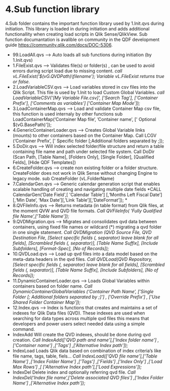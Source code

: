 # 4.Sub function library

4.Sub folder contains the important function library used by 1.Init.qvs during initiation. This library is loaded in during initiation and adds additional functionallity when creating load scripts in Qlik Sense/QlikView. Sub function documantation is avalible on community in the QDF development guide https://community.qlik.com/docs/DOC-5306.

- 99.LoadAll.qvs --> Auto loads all sub functions during initiation (by 1.Init.qvs)
- 1.FileExist.qvs --> Validates file(s) or folder(s) , can be used to avoid errors during script load due to missing content.
*call vL.FileExist('$(vG.QVDPath)\filename'); Variable vL.FileExist returns true or false.*
- 2.LoadVariableCSV.qvs --> Load variables stored in csv files into the Qlik Script. This file is used by 1.Init to load Custom Global Variables.
*call LoadVariableCSV('[My Variable File.csv]', [‘Search Tag’], [‘Container Prefix’], [‘Comments as variables’] [‘Container Map Mode’]);*
- 3.LoadContainerMap.qvs --> Load and validate Container Map csv file, this function is used internaly by other functions
sub LoadContainerMap(‘Container Map file’, ’Container name’, [' Optional $(vG.BasePath)']);
- 4.GenericContainerLoader.qvs --> Creates Global Variable links (mounts) to other containers based on the Container Map.
Call LCGV (‘Container Prefix’, [' Specific folder [;Additional folders separated by ;]);
- 5.DoDir.qvs --> Will index selected folder/file structure and return a table containing file name and path under selected file system.
Call DoDir (Scan Path, [Table Name], [Folders Only], [Single Folder], [Qualified Felds], [Hide QDF Templates])
- 6.CreateFolder.qvs --> create non existing folder or a folder structure. CreateFolder does not work in Qlik Sense without changing Engine to legacy mode.
sub CreateFolder (vL.FolderName)
- 7.CalendarGen.qvs --> Generic calendar generation script that enables scalable handling of creating and navigating multiple date fields
*CALL CalendarGen('Date Field',[ 'Calendar Table'] [,‘Months Left Fiscal Date’] [,‘Min Date’, ‘Max Date’][,’Link Table’][,’DateFormat’]); *
- 8.QVFileInfo.qvs --> Returns metadata (in table format) from Qlik files, at the moment QVW and QVD file formats. 
*Call QVFileInfo( 'Fully Qualified file Name',['Table Name']);*
- 9.QVDMigration.qvs --> Migrates and consolidates qvd data between containers, using fixed file names or wildcard (*) migrating a qvd folder in one single statement. 
*Call QVDMigration (QVD Source File, QVD Destination File, [Select specific fields (, separator) leave blank for all fields], [Scrambled fields (, separator)], [Table Name Suffix], [Include Subfolders], [Format-Spec], [No of Records]);*
- 10.QVDLoad.qvs --> Load up qvd files into a data model based on the meta-data headers in the qvd files.
*Call QVDLoad(QVD Repository, [Select specific fields (, separator) leave blank for all fields], [Scrambled fields (, separator)], [Table Name Suffix], [Include Subfolders], [No of Records]);*
- 11.DynamicContainerLoader.qvs --> Loads Global Variables within containers based on folder name.
*Call DynamicContainerGlobalVariables (‘Container Path Name’, ['Single Folder [; Additional folders separated by ;]'] , [’Override Prefix’] , [’Use Shared Folder Container Map’]);*
- 12.Index.qvs --> Index is functions that creates and maintains a set of indexes for Qlik Data files (QVD). These indexes are used when searching for data types across multiple qvd files this means that developers and power users select needed data using a simple command. 
-	 IndexAdd Will create the QVD indexes, should be done during qvd creation.
*Call IndexAdd([‘QVD path and name’],['Index folder name'] ,['Container name'] ,['Tags'] ,['Alternative Index path']);*                                                 
-  IndexLoad Loads Qlik data based on combination of index criteria’s like file name, tags, table, fiels…
*Call IndexLoad([‘QVD file name’],['Table Name'] ,['Index Folder Name'] ,['Tags'] ,['Fields'] ,['Index Only'] ,['Load Max Rows'] ,[ ['Alternative Index path'],[‘Load Expressions’]);*                                               
-	IndexDel Delete index and optionally referring qvd file.
*Call IndexDel(‘Index file name’,['Delete associated QVD files'] ,['Index Folder Name'] ,['Alternative Index path']);*
